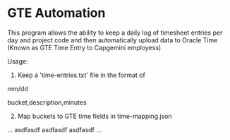 # GTE Automation

This program allows the ability to keep a daily log of timesheet entries per day and project code and then automatically upload data to Oracle Time (Known as GTE Time Entry to Capgemini employess)

Usage:
1.  Keep a 'time-entries.txt' file in the format of

mm/dd

bucket,description,minutes

2.  Map buckets to GTE time fields in time-mapping.json

...
asdfasdf
asdfasdf
asdfasdf
...

